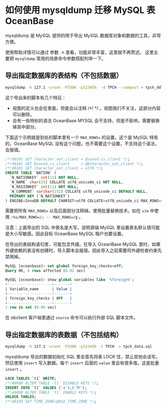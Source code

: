 # 如何使用 mysqldump 迁移 MySQL 表 OceanBase

mysqldump 是 MySQL 提供的用于导出 MySQL 数据库对象和数据的工具，非常方便。

使用帮助详情可以通过 参数 `-h` 查看，功能非常丰富，这里就不再赘述。
这里主要把 `mysqldump` 常用的场景命令参数搭配列举一下。

## 导出指定数据库的表结构（不包括数据）

```bash
mysqldump -h 127.1 -uroot -P3306 -p123456  -d TPCH --compact > tpch_ddl.sql
```

这个导出来的脚本有几个特征：
+ 视图的定义也会在里面，但是会以注释 /*!  */ 。视图我们不关注，这部分内容可以删除。
+ 会有一些特别的语法 OceanBase MYSQL 会不支持，但是不影响，需要替换掉其中部分。

下面这个示例就是到处的脚本里有一个 `MAX_ROWS=` 的设置，这个是 MySQL 特有的，OceanBase MySQL 没有这个问题，也不需要这个设置，不支持这个语法，会报错。

```sql
/*!40101 SET character_set_client = @saved_cs_client */;
/*!40101 SET @saved_cs_client     = @@character_set_client */;
/*!40101 SET character_set_client = utf8 */;
CREATE TABLE `NATION` (
  `N_NATIONKEY` int(11) NOT NULL,
  `N_NAME` char(25) COLLATE utf8_unicode_ci NOT NULL,
  `N_REGIONKEY` int(11) NOT NULL,
  `N_COMMENT` varchar(152) COLLATE utf8_unicode_ci DEFAULT NULL,
  PRIMARY KEY (`N_NATIONKEY`)
) ENGINE=InnoDB DEFAULT CHARSET=utf8 COLLATE=utf8_unicode_ci MAX_ROWS=4294967295;
```

需要把所有 `MAX_ROWS=` 以及后面部分注释掉。使用批量替换技术。如在 `vim` 中使用 `:%s/MAX_ROWS=/; -- MAX_ROWS=/g` 。

注意：上面导出的 SQL 中表名是大写，说明源端 MySQL 里设置表名默认很可能是大小写敏感。因此目标 OceanBase MySQL 租户也要设置。

在导出的表结构语句里，可能包含外键。在导入 OceanBase MySQL 里时，如果外键依赖的表没有创建时，导入脚本会报错。因此导入之前需要将外键检查约束先禁用掉。

```sql
MySQL [oceanbase]> set global foreign_key_checks=off;
Query OK, 0 rows affected (0.01 sec)

MySQL [oceanbase]> show global variables like '%foreign%';
+--------------------+-------+
| Variable_name      | Value |
+--------------------+-------+
| foreign_key_checks | OFF   |
+--------------------+-------+
1 row in set (0.00 sec)
```

在 obclient 客户端里通过 `source` 命令可以执行外部 SQL 脚本文件。

## 导出指定数据库的表数据（不包括结构）

```bash
mysqldump -h 127.1 -uroot -P3306 -p123456 -t TPCH  > tpch_data.sql

```

mysqldump 导出的数据初始化 SQL 里会首先将表 LOCK 住，禁止其他会话写。然后使用 `insert` 写入数据。每个 `insert` 后面的 `value` 里会有很多值。这是批量 `insert` 。

```sql
LOCK TABLES `t1` WRITE;
/*!40000 ALTER TABLE `t1` DISABLE KEYS */;
INSERT INTO `t1` VALUES ('a'),('中');
/*!40000 ALTER TABLE `t1` ENABLE KEYS */;
UNLOCK TABLES;
/*!40103 SET TIME_ZONE=@OLD_TIME_ZONE */;
```

